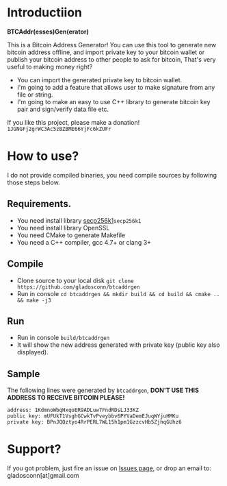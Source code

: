 # Introductiion

**BTCAddr(esses)Gen(erator)**

This is a Bitcoin Address Generator! You can use this tool to generate new bitcoin address offline, and import private key to your bitcoin wallet or publish your bitcoin address to other people to ask for bitcoin, That's very useful to making money right?

* You can import the generated private key to bitcoin wallet.
* I'm going to add a feature that allows user to make signature from any file or string.
* I'm going to make an easy to use C++ library to generate bitcoin key pair and sign/verify data file etc.

If you like this project, please make a donation! `1JGNGFj2grWC3Ac5zBZBME66YjFc6kZUFr`

# How to use?

I do not provide compiled binaries, you need compile sources by following those steps below.

## Requirements.

* You need install library [secp256k1](https://github.com/bitcoin-core/secp256k1.git)`secp256k1`
* You need install library OpenSSL
* You need CMake to generate Makefile
* You need a C++ compiler, gcc 4.7+ or clang 3+

## Compile

* Clone source to your local disk `git clone https://github.com/gladosconn/btcaddrgen`
* Run in console `cd btcaddrgen && mkdir build && cd build && cmake .. && make -j3`

## Run

* Run in console `build/btcaddrgen`
* It will show the new address generated with private key (public key also displayed).

## Sample

The following lines were generated by `btcaddrgen`, **DON'T USE THIS ADDRESS TO RECEIVE BITCOIN PLEASE!**

```
address: 1KdmnoWbqHxqoER9ADLuw7FndRDsLJ33KZ
public key: mUFUkT1VsghGCwkTvPveybbv6PYVaDemEJuqWYjuHMKu
private key: BPnJQQztyo4RrPERL7WL15h1pm1GzzcvHb5ZjhqGUhz6
```

# Support?

If you got problem, just fire an issue on [Issues page](https://github.com/gladosconn/btcaddrgen/issues), or drop an email to: gladosconn[at]gmail.com

